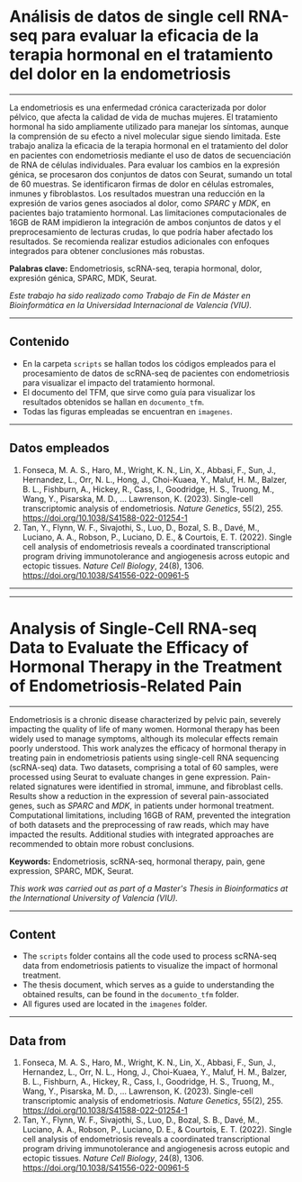 # Análisis de datos de single cell RNA-seq para evaluar la eficacia de la terapia hormonal en el tratamiento del dolor en la endometriosis

-----------------
La endometriosis es una enfermedad crónica caracterizada por dolor pélvico, que afecta la calidad de vida de muchas mujeres. El tratamiento hormonal ha sido ampliamente utilizado para manejar los síntomas, aunque la comprensión de su efecto a nivel molecular sigue siendo limitada. Este trabajo analiza la eficacia de la terapia hormonal en el tratamiento del dolor en pacientes con endometriosis mediante el uso de datos de secuenciación de RNA de células individuales. Para evaluar los cambios en la expresión génica, se procesaron dos conjuntos de datos con Seurat, sumando un total de 60 muestras. Se identificaron firmas de dolor en células estromales, inmunes y fibroblastos. Los resultados muestran una reducción en la expresión de varios genes asociados al dolor, como *SPARC* y *MDK*, en pacientes bajo tratamiento hormonal. Las limitaciones computacionales de 16GB de RAM impidieron la integración de ambos conjuntos de datos y el preprocesamiento de lecturas crudas, lo que podría haber afectado los resultados. Se recomienda realizar estudios adicionales con enfoques integrados para obtener conclusiones más robustas.

**Palabras clave:** Endometriosis, scRNA-seq, terapia hormonal, dolor, expresión génica, SPARC, MDK, Seurat.

*Este trabajo ha sido realizado como Trabajo de Fin de Máster en Bioinformática en la Universidad Internacional de Valencia (VIU).*

--------------

## Contenido
- En la carpeta `scripts` se hallan todos los códigos empleados para el procesamiento de datos de scRNA-seq de pacientes con endometriosis para visualizar el impacto del tratamiento hormonal.
- El documento del TFM, que sirve como guía para visualizar los resultados obtenidos se hallan en `documento_tfm`.
- Todas las figuras empleadas se encuentran en `imagenes`.

-----
## Datos empleados
1. Fonseca, M. A. S., Haro, M., Wright, K. N., Lin, X., Abbasi, F., Sun, J., Hernandez, L., Orr, N. L., Hong, J., Choi-Kuaea, Y., Maluf, H. M., Balzer, B. L., Fishburn, A., Hickey, R., Cass, I., Goodridge, H. S., Truong, M., Wang, Y., Pisarska, M. D., … Lawrenson, K. (2023). Single-cell transcriptomic analysis of endometriosis. *Nature Genetics*, 55(2), 255. https://doi.org/10.1038/S41588-022-01254-1
2. Tan, Y., Flynn, W. F., Sivajothi, S., Luo, D., Bozal, S. B., Davé, M., Luciano, A. A., Robson, P., Luciano, D. E., & Courtois, E. T. (2022). Single cell analysis of endometriosis reveals a coordinated transcriptional program driving immunotolerance and angiogenesis across eutopic and ectopic tissues. *Nature Cell Biology*, 24(8), 1306. https://doi.org/10.1038/S41556-022-00961-5

----
----

# Analysis of Single-Cell RNA-seq Data to Evaluate the Efficacy of Hormonal Therapy in the Treatment of Endometriosis-Related Pain

-----------------
Endometriosis is a chronic disease characterized by pelvic pain, severely impacting the quality of life of many women. Hormonal therapy has been widely used to manage symptoms, although its molecular effects remain poorly understood. This work analyzes the efficacy of hormonal therapy in treating pain in endometriosis patients using single-cell RNA sequencing (scRNA-seq) data. Two datasets, comprising a total of 60 samples, were processed using Seurat to evaluate changes in gene expression. Pain-related signatures were identified in stromal, immune, and fibroblast cells. Results show a reduction in the expression of several pain-associated genes, such as *SPARC* and *MDK*, in patients under hormonal treatment. Computational limitations, including 16GB of RAM, prevented the integration of both datasets and the preprocessing of raw reads, which may have impacted the results. Additional studies with integrated approaches are recommended to obtain more robust conclusions.

**Keywords:** Endometriosis, scRNA-seq, hormonal therapy, pain, gene expression, SPARC, MDK, Seurat.

*This work was carried out as part of a Master's Thesis in Bioinformatics at the International University of Valencia (VIU).*

--------------

## Content
- The `scripts` folder contains all the code used to process scRNA-seq data from endometriosis patients to visualize the impact of hormonal treatment.
- The thesis document, which serves as a guide to understanding the obtained results, can be found in the `documento_tfm` folder.
- All figures used are located in the `imagenes` folder.

-----
## Data from
1. Fonseca, M. A. S., Haro, M., Wright, K. N., Lin, X., Abbasi, F., Sun, J., Hernandez, L., Orr, N. L., Hong, J., Choi-Kuaea, Y., Maluf, H. M., Balzer, B. L., Fishburn, A., Hickey, R., Cass, I., Goodridge, H. S., Truong, M., Wang, Y., Pisarska, M. D., … Lawrenson, K. (2023). Single-cell transcriptomic analysis of endometriosis. *Nature Genetics*, 55(2), 255. https://doi.org/10.1038/S41588-022-01254-1
2. Tan, Y., Flynn, W. F., Sivajothi, S., Luo, D., Bozal, S. B., Davé, M., Luciano, A. A., Robson, P., Luciano, D. E., & Courtois, E. T. (2022). Single cell analysis of endometriosis reveals a coordinated transcriptional program driving immunotolerance and angiogenesis across eutopic and ectopic tissues. *Nature Cell Biology*, 24(8), 1306. https://doi.org/10.1038/S41556-022-00961-5